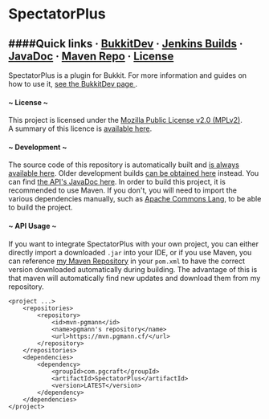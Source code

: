 # SpectatorPlus

####Quick links · [BukkitDev](http://dev.bukkit.org/bukkit-plugins/spectator/) · [Jenkins Builds](https://ci.pgmann.cf/job/SpectatorPlus/) · [JavaDoc](https://ci.pgmann.cf/job/SpectatorPlus/javadoc?com/pgcraft/spectatorplus/SpectateAPI.html) · [Maven Repo](https://mvn.pgmann.cf/#browse/browse/components) · [License](https://www.mozilla.org/MPL/2.0/)
---

SpectatorPlus is a plugin for Bukkit. For more information and guides on how to use it, [see the BukkitDev page ](http://dev.bukkit.org/bukkit-plugins/spectator/).

#### ~ License ~

This project is licensed under the [Mozilla Public License v2.0 (MPLv2)](https://www.mozilla.org/MPL/2.0/).  
A summary of this licence is [available here](https://tldrlegal.com/license/mozilla-public-license-2.0-(mpl-2)#summary).

#### ~ Development ~

The source code of this repository is automatically built and [is always available here](https://ci.pgmann.cf/job/SpectatorPlus/).
Older development builds [can be obtained here](http://jenkins.carrade.eu/job/SpectatorPlus/) instead. You can find [the API's JavaDoc here](https://ci.pgmann.cf/job/SpectatorPlus/javadoc?com/pgcraft/spectatorplus/SpectateAPI.html). In order to build this project, it is recommended to use Maven. If you don't, you will need to import the various dependencies manually, such as [Apache Commons Lang](http://commons.apache.org/proper/commons-lang/), to be able to build the project.

#### ~ API Usage ~

If you want to integrate SpectatorPlus with your own project, you can either directly import a downloaded `.jar` into your IDE, or if you use Maven, you can reference [my Maven Repository](https://mvn.pgmann.cf/#browse/browse/components) in your `pom.xml` to have the correct version downloaded automatically during building. The advantage of this is that maven will automatically find new updates and download them from my repository.

    <project ...>
        <repositories>
            <repository>
                <id>mvn-pgmann</id>
                <name>pgmann's repository</name>
                <url>https://mvn.pgmann.cf/</url>
            </repository>
        </repositories>
        <dependencies>
            <dependency>
                <groupId>com.pgcraft</groupId>
                <artifactId>SpectatorPlus</artifactId>
                <version>LATEST</version>
            </dependency>
        </dependencies>
    </project>
